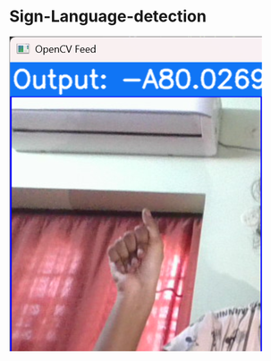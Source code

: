 ﻿# Sign-Language-detection
![image alt](https://github.com/KommuriVaishnavi/Sign-Language-detection/blob/10bffeda22b342847bb22da7a6bb9114e94ece5c/Screenshot%202025-09-03%20113157.png)


